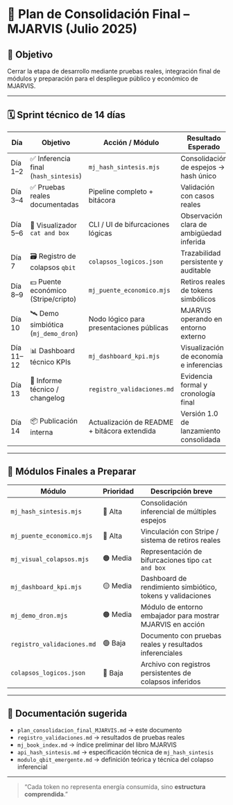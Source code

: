 # 🚀 Plan de Consolidación Final – MJARVIS (Julio 2025)

## 🎯 Objetivo
Cerrar la etapa de desarrollo mediante pruebas reales, integración final de módulos y preparación para el despliegue público y económico de MJARVIS.

---

## 🗓️ Sprint técnico de 14 días

| Día     | Objetivo                              | Acción / Módulo                              | Resultado Esperado                          |
|---------|---------------------------------------|----------------------------------------------|---------------------------------------------|
| Día 1–2 | ✅ Inferencia final (`hash_sintesis`)  | `mj_hash_sintesis.mjs`                       | Consolidación de espejos → hash único        |
| Día 3–4 | ✅ Pruebas reales documentadas         | Pipeline completo + bitácora                 | Validación con casos reales                 |
| Día 5–6 | 🧠 Visualizador `cat and box`          | CLI / UI de bifurcaciones lógicas            | Observación clara de ambigüedad inferida    |
| Día 7   | 🗃 Registro de colapsos `qbit`         | `colapsos_logicos.json`                      | Trazabilidad persistente y auditable        |
| Día 8–9 | 💵 Puente económico (Stripe/cripto)    | `mj_puente_economico.mjs`                    | Retiros reales de tokens simbólicos         |
| Día 10  | 🛰 Demo simbiótica (`mj_demo_dron`)     | Nodo lógico para presentaciones públicas     | MJARVIS operando en entorno externo         |
| Día 11–12 | 📊 Dashboard técnico KPIs           | `mj_dashboard_kpi.mjs`                       | Visualización de economía e inferencias     |
| Día 13  | 📝 Informe técnico / changelog         | `registro_validaciones.md`                   | Evidencia formal y cronología final         |
| Día 14  | 📦 Publicación interna                 | Actualización de README + bitácora extendida | Versión 1.0 de lanzamiento consolidada      |

---

## 🧱 Módulos Finales a Preparar

| Módulo                        | Prioridad | Descripción breve                                         |
|------------------------------|-----------|------------------------------------------------------------|
| `mj_hash_sintesis.mjs`       | 🔴 Alta    | Consolidación inferencial de múltiples espejos             |
| `mj_puente_economico.mjs`    | 🔴 Alta    | Vinculación con Stripe / sistema de retiros reales         |
| `mj_visual_colapsos.mjs`     | 🟠 Media   | Representación de bifurcaciones tipo `cat and box`         |
| `mj_dashboard_kpi.mjs`       | 🟡 Media   | Dashboard de rendimiento simbiótico, tokens y validaciones |
| `mj_demo_dron.mjs`           | 🟠 Media   | Módulo de entorno embajador para mostrar MJARVIS en acción |
| `registro_validaciones.md`   | 🟢 Baja    | Documento con pruebas reales y resultados inferenciales    |
| `colapsos_logicos.json`      | 🧠 Baja    | Archivo con registros persistentes de colapsos inferidos   |

---

## 📘 Documentación sugerida

- `plan_consolidacion_final_MJARVIS.md` → este documento
- `registro_validaciones.md` → resultados de pruebas reales
- `mj_book_index.md` → índice preliminar del libro MJARVIS
- `api_hash_sintesis.md` → especificación técnica de `mj_hash_sintesis`
- `modulo_qbit_emergente.md` → definición teórica y técnica del colapso inferencial

---

> “Cada token no representa energía consumida, sino **estructura comprendida**.”